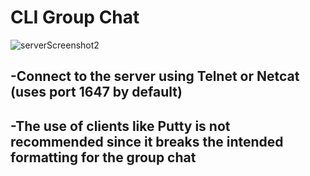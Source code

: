 # CLI Group Chat
![serverScreenshot2](https://github.com/user-attachments/assets/4f13b128-44ac-4c6d-b14c-935c243e1573)

## -Connect to the server using Telnet or Netcat (uses port 1647 by default)
## -The use of clients like Putty is not recommended since it breaks the intended formatting for the group chat

